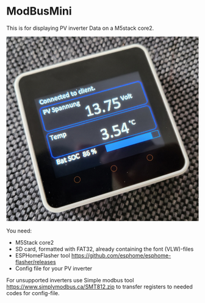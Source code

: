 # ModBusMini


This is for displaying PV inverter Data on a M5stack core2.

![image](https://github.com/Bavarialex/ModBusMini/blob/main/pics/m501.jpg)

You need:
- M5Stack core2
- SD card, formatted with FAT32, 
  already containing the font (VLW)-files
- ESPHomeFlasher tool <https://github.com/esphome/esphome-flasher/releases>
- Config file for your PV inverter

For unsupported inverters use Simple modbus tool <https://www.simplymodbus.ca/SMT812.zip> to transfer registers to needed codes for config-file.

